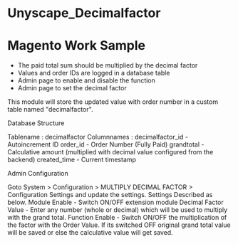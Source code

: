 # Unyscape_Decimalfactor
Magento Work Sample
=
* The paid total sum should be multiplied by the decimal factor
* Values and order IDs are logged in a database table
* Admin page to enable and disable the function
* Admin page to set the decimal factor

This module will store the updated value with order number in a custom table named "decimalfactor".

Database Structure

Tablename : decimalfactor
Columnnames :
decimalfactor_id - Autoincrement ID 
order_id - Order Number (Fully Paid)
grandtotal - Calculative amount (multiplied with decimal value configured from the backend)
created_time - Current timestamp

Admin Configuration 

Goto System > Configuration > MULTIPLY DECIMAL FACTOR > Configuration Settings and update the settings.
Settings Described as below.
Module Enable - Switch ON/OFF extension module 
Decimal Factor Value - Enter any number (whole or decimal) which will be used to multiply with the grand total.
Function Enable - Switch ON/OFF the multiplication of the factor with the Order Value. If its switched OFF original grand total value will be saved or else the calculative value will get saved.

